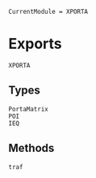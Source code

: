 ```@meta
CurrentModule = XPORTA
```
# Exports

```@docs
XPORTA
```

## Types

```@docs
PortaMatrix
POI
IEQ
```

## Methods

```@docs
traf
```
